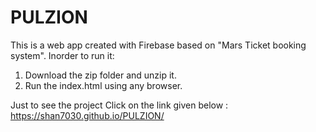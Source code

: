 # PULZION
This is a web app created with Firebase based on "Mars Ticket booking system".
Inorder to run it:
1. Download the zip folder and unzip it.
2. Run the index.html using any browser.

Just to see the project Click on the link given below :
https://shan7030.github.io/PULZION/
